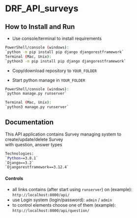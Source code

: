 # DRF_API_surveys

## How to Install and Run
* Use console/terminal to install requirements
```bash
PowerShell/console (windows):
`python -m pip install pip django djangorestframework`
Terminal (Mac, Unix):
`python3 -m pip install pip django djangorestframework`
```
* Copy/download repository to `YOUR_FOLDER`

* Start python manage in `YOUR_FOLDER` <br/>
```bash
PowerShell/console (windows):
`python manage.py runserver`

Terminal (Mac, Unix):
`python3 manage.py runserver`
```

## Documentation
This API application contains Survey managing system to create/update/delete Survey<br>
with question, answer types
```bash
Technologies:
`Python==3.8.1`
`Django==3.2`
`Djangorestframework==3.12.4`
````
#### Controls
* all links contains (after start using `runserver`) on (example): `http://localhost:8000/api/`
* use Login system (login/password): `admin` / `admin`
* to control elements choose one of them (example): `http://localhost:8000/api/question/`
